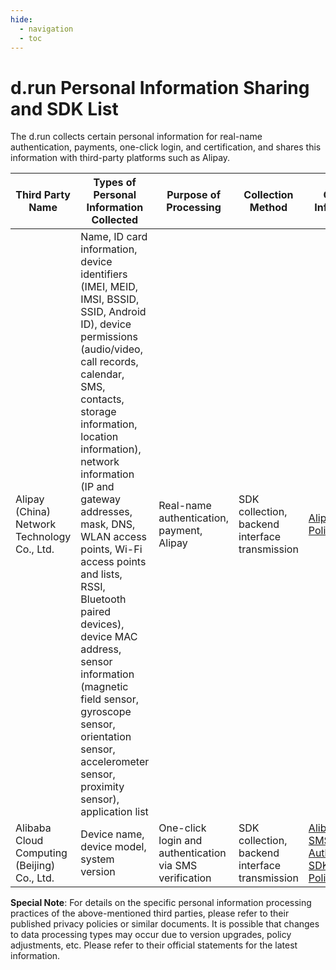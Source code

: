 ```yaml
---
hide:
  - navigation
  - toc
---
```


# d.run Personal Information Sharing and SDK List

The d.run collects certain personal information for real-name authentication, payments, one-click login, and certification, and shares this information with third-party platforms such as Alipay.

| Third Party Name | Types of Personal Information Collected | Purpose of Processing | Collection Method | Contact Information |
|------------------|-----------------------------------------|-----------------------|-------------------|---------------------|
| Alipay (China) Network Technology Co., Ltd. | Name, ID card information, device identifiers (IMEI, MEID, IMSI, BSSID, SSID, Android ID), device permissions (audio/video, call records, calendar, SMS, contacts, storage information, location information), network information (IP and gateway addresses, mask, DNS, WLAN access points, Wi-Fi access points and lists, RSSI, Bluetooth paired devices), device MAC address, sensor information (magnetic field sensor, gyroscope sensor, orientation sensor, accelerometer sensor, proximity sensor), application list | Real-name authentication, payment, Alipay | SDK collection, backend interface transmission | [Alipay Privacy Policy](https://render.alipay.com/p/yuyan/180020010001196791/preview.html?agreementId=AG00000132) |
| Alibaba Cloud Computing (Beijing) Co., Ltd. | Device name, device model, system version | One-click login and authentication via SMS verification | SDK collection, backend interface transmission | [Alibaba Cloud SMS Authentication SDK Privacy Policy](https://terms.alicdn.com/legal-agreement/terms/privacy_policy_full/20230922101800634/20230922101800634.html?spm=a2c4g.11186623.0.0.539641a6LKakLY) |

**Special Note**: For details on the specific personal information processing practices of the above-mentioned third parties, please refer to their published privacy policies or similar documents. It is possible that changes to data processing types may occur due to version upgrades, policy adjustments, etc. Please refer to their official statements for the latest information.
